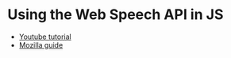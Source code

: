 # Using the Web Speech API in JS
- [Youtube tutorial](https://www.youtube.com/watch?v=TdvqNEuvaJU)
- [Mozilla guide](https://developer.mozilla.org/en-US/docs/Web/API/Web_Speech_API/Using_the_Web_Speech_API)